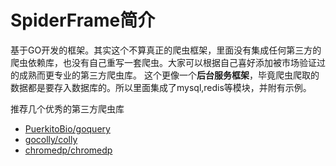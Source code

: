 # SpiderFrame简介
基于GO开发的框架。其实这个不算真正的爬虫框架，里面没有集成任何第三方的爬虫依赖库，也没有自己重写一套爬虫。大家可以根据自己喜好添加被市场验证过的成熟而更专业的第三方爬虫库。
这个更像一个**后台服务框架**，毕竟爬虫爬取的数据都是要存入数据库的。所以里面集成了mysql,redis等模块，并附有示例。

推荐几个优秀的第三方爬虫库

* [PuerkitoBio/goquery](https://github.com/PuerkitoBio/goquery)
* [gocolly/colly](https://github.com/gocolly/colly)
* [chromedp/chromedp](https://github.com/chromedp/chromedp)
